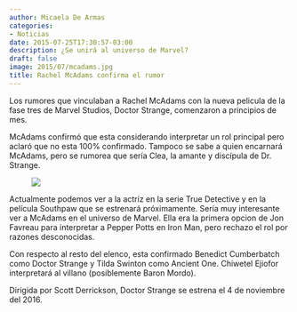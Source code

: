 ```yaml
---
author: Micaela De Armas
categories:
- Noticias
date: 2015-07-25T17:30:57-03:00
description: ¿Se unirá al universo de Marvel?
draft: false
image: 2015/07/mcadams.jpg
title: Rachel McAdams confirma el rumor
---
```



Los rumores que vinculaban a Rachel McAdams con la nueva pelicula de la fase tres de Marvel Studios, Doctor Strange, comenzaron a principios de mes.
<!--more-->
McAdams confirmó que esta considerando interpretar un rol principal pero aclaró que no esta 100% confirmado. Tampoco se sabe a quien encarnará McAdams, pero se rumorea que sería Clea, la amante y discípula de Dr. Strange.

<figure>
<img src="/img/2015/07/rachel-mcadams.jpg"/>
</figure>

Actualmente podemos ver a la actríz en la serie True Detective y en la película Southpaw que se estrenará próximamente. Sería muy interesante ver a McAdams en el universo de Marvel. Ella era la primera opcion de Jon Favreau para interpretar a Pepper Potts en Iron Man, pero rechazo el rol por razones desconocidas.

Con respecto al resto del elenco, esta confirmado Benedict Cumberbatch como Doctor Strange y Tilda Swinton como Ancient One. Chiwetel Ejiofor interpretará al villano (posiblemente Baron Mordo).

Dirigida por Scott Derrickson, Doctor Strange se estrena el 4 de noviembre del 2016.